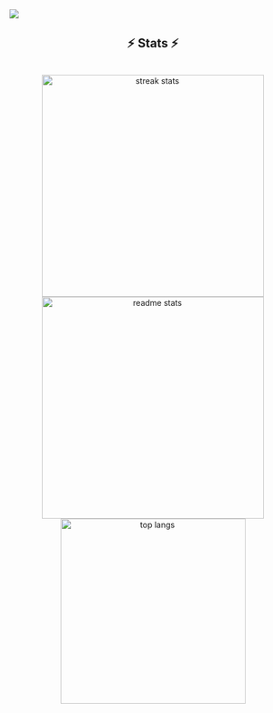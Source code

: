 <a href="https://www.facebook.com/AdnaNation.Me">
<img src="https://i.ibb.co/9hhNyzZ/Blue-and-White-Gradient-Web-Developer-Linked-In-Article-Cover-Image.gif" />
</a>

<h2 align="center">⚡ Stats ⚡</h2>
<br>
<div align=center>
  <img width=390  src="https://github-readme-streak-stats.herokuapp.com/?user=AdnaNation&count_private=true&theme=react&border_radius=10" alt="streak stats" />
  <img width=390  src="https://github-readme-stats.vercel.app/api?username=AdnaNation&count_private=true&show_icons=true&theme=react&rank_icon=github&border_radius=10" alt="readme stats" />
    <br/>

  <img width=325 align="center" src="https://github-readme-stats.vercel.app/api/top-langs?username=AdnaNation&show_icons=true&locale=en&layout=compact&theme=react&border_radius=10&size_weight=0.5&count_weight=0.5&exclude_repo=github-readme-stats" alt="top langs" />
<!--<img width=325 align="center" src="http://github-profile-summary-cards.vercel.app/api/cards/profile-details?username=AdnaNation&theme=algolia" alt="top langs" />-->
  
</div>
